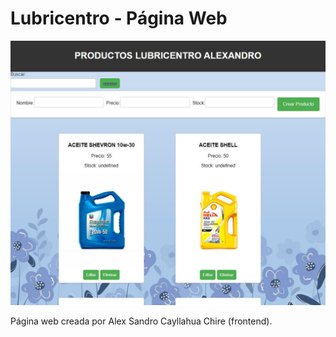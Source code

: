 # Lubricentro - Página Web

![Página Web](https://github.com/kair069/LUBRICENTROPAGINAWEB/blob/bffe2d2d111de9a5cbf39ed03680b996c955e8dc/CapturaAS.JPG)

Página web creada por Alex Sandro Cayllahua Chire (frontend).

<!-- Agrega el resto de tu contenido -->
